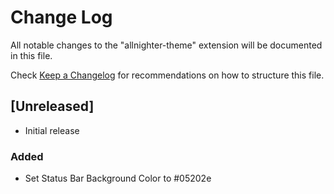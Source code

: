 # Change Log

All notable changes to the "allnighter-theme" extension will be documented in this file.

Check [Keep a Changelog](http://keepachangelog.com/) for recommendations on how to structure this file.

## [Unreleased]

- Initial release

### Added
- Set Status Bar Background Color to #05202e